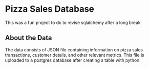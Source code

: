 
# Pizza Sales Database

This was a fun project to do to revise sqlalchemy after a long break

## About the Data

The data consists of JSON file containing information on pizza sales transactions, customer details, and other relevant metrics. This file is uploaded to a postgres database after creating a table with python.

